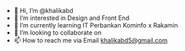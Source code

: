 - 👋 Hi, I’m @khalikabd
- 👀 I’m interested in Design and Front End 
- 🌱 I’m currently learning IT Perbankan Kominfo x Rakamin
- 💞️ I’m looking to collaborate on 
- 📫 How to reach me via Email khalikabd5@gmail.com

<!---
khalikabd/khalikabd is a ✨ special ✨ repository because its `README.md` (this file) appears on your GitHub profile.
You can click the Preview link to take a look at your changes.
--->
